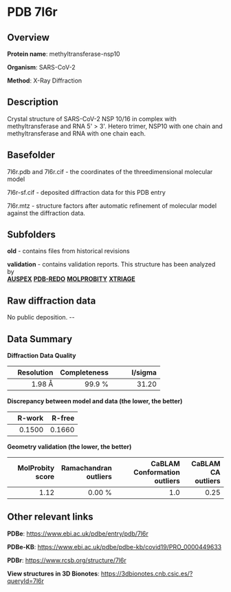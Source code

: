 # PDB 7l6r

## Overview

**Protein name**: methyltransferase-nsp10

**Organism**: SARS-CoV-2

**Method**: X-Ray Diffraction

## Description

Crystal structure of SARS-CoV-2 NSP 10/16 in complex with methyltransferase and RNA 5' > 3'. Hetero trimer, NSP10 with one chain and methyltransferase and RNA with one chain each.

## Basefolder

7l6r.pdb and 7l6r.cif - the coordinates of the threedimensional molecular model

7l6r-sf.cif - deposited diffraction data for this PDB entry

7l6r.mtz - structure factors after automatic refinement of molecular model against the diffraction data.

## Subfolders



**old** - contains files from historical revisions

**validation** - contains validation reports. This structure has been analyzed by <br>[**AUSPEX**](https://github.com/thorn-lab/coronavirus_structural_task_force/tree/master/pdb/methyltransferase-nsp10/SARS-CoV-2/7l6r/validation/auspex) [**PDB-REDO**](https://github.com/thorn-lab/coronavirus_structural_task_force/tree/master/pdb/methyltransferase-nsp10/SARS-CoV-2/7l6r/validation/pdb-redo) [**MOLPROBITY**](https://github.com/thorn-lab/coronavirus_structural_task_force/tree/master/pdb/methyltransferase-nsp10/SARS-CoV-2/7l6r/validation/molprobity) [**XTRIAGE**](https://github.com/thorn-lab/coronavirus_structural_task_force/blob/master/pdb/methyltransferase-nsp10/SARS-CoV-2/7l6r/validation/Xtriage_output.log)   



## Raw diffraction data

No public deposition. --<br> 

## Data Summary
**Diffraction Data Quality**

|   | Resolution | Completeness| I/sigma |
|---|-------------:|----------------:|--------------:|
|   |1.98 Å|99.9  %|<img width=50/>31.20|

**Discrepancy between model and data (the lower, the better)**

|   | **R-work**| **R-free**   
|---|-------------:|----------------:|           
||  0.1500|  0.1660|

**Geometry validation (the lower, the better)**

|   |**MolProbity<br>score**| **Ramachandran<br>outliers** | **CaBLAM<br>Conformation outliers** | **CaBLAM<br>CA outliers** |
|---|-------------:|----------------:|----------------:|----------------:|
||  1.12|  0.00 %|1.0|0.25|

 

 



## Other relevant links 
**PDBe**:  https://www.ebi.ac.uk/pdbe/entry/pdb/7l6r

**PDBe-KB**: https://www.ebi.ac.uk/pdbe/pdbe-kb/covid19/PRO_0000449633 
 
**PDBr**: https://www.rcsb.org/structure/7l6r 

**View structures in 3D Bionotes**: https://3dbionotes.cnb.csic.es/?queryId=7l6r

